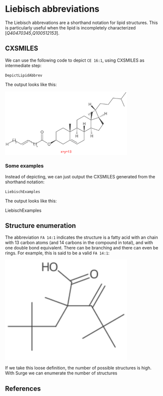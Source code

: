 # Liebisch abbreviations

The Liebisch abbrevations are a shorthand notation for lipid structures. This is particularly useful
when the lipid is incompletely characterized [<cite>Q40470345</cite>,<cite>Q100512153</cite>].

## CXSMILES

We can use the following code to depict `CE 16:1`, using CXSMILES as intermediate step:

<code>DepictLipidAbbrev</code>

The output looks like this:

<img src="./images/generated/CE_16:1.svg" width="400" alt="Depiction of the 2D structure of CE 16:1" />

### Some examples

Instead of depicting, we can just output the CXSMILES generated from the shorthand notation:

<code>LiebischExamples</code>

The output looks like this:

<out>LiebischExamples</out>

## Structure enumeration

The abbreviation `FA 14:1` indicates the structure is a fatty acid with an chain with 13 carbon atoms
(and 14 carbons in the compound in total), and with one double bond equivalent. There can be branching
and there can even be rings. For example, this is said to be a valid `FA 14:1`:

<img src="./images/generated/FA_14:1.svg" width="400" alt="Depiction of a theoretical structure of FA 14:1" />
<!-- <code>FA14Branching</code> -->

If we take this loose definition, the number of possible structures is high. With Surge we can enumerate
the number of structures

## References

<references/>

